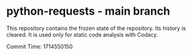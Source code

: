 # python-requests - main branch

This repository contains the frozen state of the repository.
Its history is cleared. It is used only for static code
analysis with Codacy.

Commit Time: 1714550150